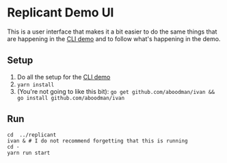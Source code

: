 # Replicant Demo UI

This is a user interface that makes it a bit easier to do the same things that are happening in the [CLI demo](../replicant) and to follow what's happening in the demo.

## Setup

1. Do all the setup for the [CLI demo](../replicant)
2. `yarn install`
3. (You're not going to like this bit): `go get github.com/aboodman/ivan && go install github.com/aboodman/ivan`

## Run

```
cd  ../replicant
ivan & # I do not recommend forgetting that this is running
cd -
yarn run start
```

